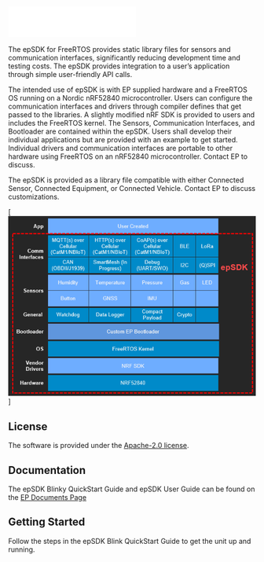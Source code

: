 [![epSDK Blinky Example][ep-logo]][ep-link]

[ep-logo]: logo.png
[epSDK-current-state]: epSDK-current-state.png
[ep-link]: https://www.embeddedplanet.com/
[ep-doc-link]: https://www.embeddedplanet.com/product-documentation

The epSDK for FreeRTOS provides static library files for sensors and communication interfaces, significantly reducing development time and testing costs. The epSDK provides integration to a user’s application through simple user-friendly API calls.

The intended use of epSDK is with EP supplied hardware and a FreeRTOS OS running on a Nordic nRF52840 microcontroller. Users can configure the communication interfaces and drivers through compiler defines that get passed to the libraries. A slightly modified nRF SDK is provided to users and includes the FreeRTOS kernel. The Sensors, Communication Interfaces, and Bootloader are contained within the epSDK. Users shall develop their individual applications but are provided with an example to get started. Individual drivers and communication interfaces are portable to other hardware using FreeRTOS on an nRF52840 microcontroller. Contact EP to discuss.

The epSDK is provided as a library file compatible with either Connected Sensor, Connected Equipment, or Connected Vehicle. Contact EP to discuss customizations.

[![epSDK-current-state]]

## License

The software is provided under the [Apache-2.0 license](LICENSE-apache-2.0.txt).

## Documentation
The epSDK Blinky QuickStart Guide and epSDK User Guide can be found on the [EP Documents Page][ep-doc-link]

## Getting Started
Follow the steps in the epSDK Blink QuickStart Guide to get the unit up and running.
